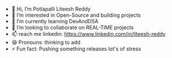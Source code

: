 - 👋 Hi, I’m Potlapalli Liteesh Reddy
- 👀 I’m interested in Open-Source and building projects
- 🌱 I’m currently learning DevAndDSA
- 💞️ I’m looking to collaborate on REAL-TIME projects 
- 📫 reach me linkedin: https://www.linkedin.com/in/liteesh-reddy 
- 😄 Pronouns: thinking to add
- ⚡ Fun fact: Pushing something releases lot's of stress

<!---
THELITEESHREDDY/THELITEESHREDDY is a ✨ special ✨ repository because its `README.md` (this file) appears on your GitHub profile.
You can click the Preview link to take a look at your changes.
--->
